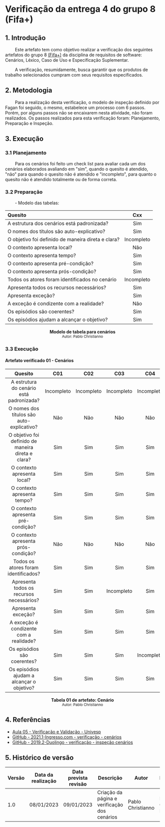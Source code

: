# Verificação da entrega 4 do grupo 8 (Fifa+)

## 1. Introdução

&emsp;&emsp; Este artefato tem como objetivo realizar a verificação dos seguintes artefatos do grupo 8 [(Fifa+)](https://requisitos-de-software.github.io/2022.2-FifaPlus/) da disciplina de requisitos de software: Cenários, Léxico, Caso de Uso e Especificação Suplementar.

&emsp;&emsp; A verificação, resumidamente, busca garantir que os produtos de trabalho selecionados cumpram com seus requisitos especificados.

## 2. Metodologia

&emsp;&emsp; Para a realização desta verificação, o modelo de inspeção definido por Fagan foi seguido, o mesmo, estabelece um processo com 6 passos. Porém, por alguns passos não se encaixarem nesta atividade, não foram realizados. Os passos realizados para esta verificação foram: Planejamento, Preparação e Inspeção.

## 3. Execução

### 3.1 Planejamento
&emsp;&emsp; Para os cenários foi feito um check list para avaliar cada um dos cenários elaborados avaliando em "sim", quando o quesito é atendido, "não" para quando o quesito não é atendido e "incompleto", para quanto o quesito não é atendido totalmente ou de forma correta.

### 3.2 Preparação
&emsp;&emsp; - Modelo das tabelas:

| Quesito | Cxx |
|:---------------------|:---:|
| A estrutura dos cenários está padronizada? | Sim |
| O nomes dos títulos são auto-explicativo? | Sim |
| O objetivo foi definido de maneira direta e clara? | Incompleto |
| O contexto apresenta local? | Não |
| O contexto apresenta tempo? | Sim |
| O contexto apresenta pré-condição? | Sim |
| O contexto apresenta prós-condição? | Sim |
| Todos os atores foram identificados no cenário | Incompleto |
| Apresenta todos os recursos necessários? | Sim |
| Apresenta exceção? | Sim |
| A exceção é condizente com a realidade? | Não |
| Os episódios são coerentes? | Sim |
| Os episódios ajudam a alcançar o objetivo? | Sim |

<figcaption align='center'>
    <b>Modelo de tabela para cenários</b>
        <br><small>Autor: Pablo Christianno</small>
</figcaption> 

### 3.3 Execução

#### Artefato verificado 01 - Cenários

| Quesito | C01 | C02 | C03 | C04 | C05 | C06 | C07 | C08 | C09 | C10 | C11 | C12 | C13 | C14 |
|:----------------------------------------------------:|:---:|:---:|:---:|:---:|:---:|:---:|:---:|:---:|:---:|:---:|:---:|:---:|:---:|:---:|
| A estrutura do cenário está padronizada? | Incompleto | Incompleto | Incompleto | Incompleto | Incompleto | Incompleto | Incompleto | Incompleto | Incompleto | Incompleto | Incompleto | Incompleto | Incompleto | Incompleto |
| O nomes dos títulos são auto-explicativo? | Não | Não | Não | Não | Não | Não | Não | Não | Não | Não | Não | Não | Não | Não | 
| O objetivo foi definido de maneira direta e clara? | Sim | Sim | Sim | Sim | Sim | Sim | Sim | Incompleto | Incompleto | Sim | Sim | Sim | Incompleto | Sim |
| O contexto apresenta local? | Sim | Sim | Sim | Sim | Sim | Sim | Sim | Sim | Sim | Sim | Sim | Sim | Sim | Sim |
| O contexto apresenta tempo? | Sim | Sim | Sim | Sim | Sim | Sim | Sim | Sim | Sim | Sim | Sim | Sim | Sim | Sim |
| O contexto apresenta pré-condição? | Sim | Sim | Sim | Sim | Sim | Sim | Sim | Sim | Sim | Sim | Sim | Sim | Sim | Sim |
| O contexto apresenta prós-condição? | Não | Não | Não | Não | Não | Não | Não | Não | Não | Não | Não | Não | Não | Não | 
| Todos os atores foram identificados? | Sim | Sim | Sim | Sim | Sim | Sim | Sim | Sim | Sim | Sim | Sim | Sim | Sim | Sim |
| Apresenta todos os recursos necessários? | Sim | Sim | Incompleto | Sim | Sim | Sim | Sim | Sim | Incompleto | Sim | Sim | Sim | Sim | Sim |
| Apresenta exceção? | Sim | Sim | Sim | Sim | Sim | Sim | Sim | Sim | Sim | Sim | Sim | Sim | Sim | Sim |
| A exceção é condizente com a realidade? | Sim | Sim | Sim | Sim | Sim | Sim | Sim | Sim | Sim | Sim | Sim | Sim | Sim | Sim |
| Os episódios são coerentes? | Sim | Sim | Sim | Incompleto | Sim | Sim | Sim | não | Não | Sim | Sim | Sim | Sim | Sim |
| Os episódios ajudam a alcançar o objetivo? | Sim | Sim | Sim | Sim | Sim | Sim | sim | Sim | Sim | Sim | Sim | Sim | Incompleto | Sim |

<figcaption align='center'>
    <b>Tabela 01 de artefato: Cenário</b>
        <br><small>Autor: Pablo Christianno</small>
</figcaption> 

## 4. Referências

- [Aula 05 - Verificação e Validação - Univesp](https://www.youtube.com/watch?v=1Y-1zz6rZxo&t=22s) 
- [GitHub - 2021.1-Ingresso.com - verificação - cenários](https://github.com/Requisitos-de-Software/2021.1-Ingresso.com/blob/main/docs/verificacao/cenarios.md)
- [GitHub - 2019.2-Duolingo - verificação - inspeção cenários](https://github.com/Requisitos-de-Software/2019.2-Duolingo/blob/master/docs/analise/verificacao/inspecaoCenario.md)

## 5. Histórico de versão

| Versão | Data da realização | Data prevista revisão | Descrição | Autor | Revisor |
|--------|------|------|-----------|-------|---------|
| 1.0    | 08/01/2023 | 09/01/2023 | Criação da página e verificação dos cenários | Pablo Christianno | Rodolfo Cabral Neves |

